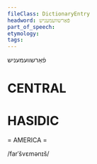 ```yaml
---
fileClass: DictionaryEntry
headword: פֿאַרשוועמעניש
part_of_speech: 
etymology: 
tags: 
---
```

פֿאַרשוועמעניש

CENTRAL
========

HASIDIC
=======
= AMERICA = 

/farˈšvɛmənɪš/